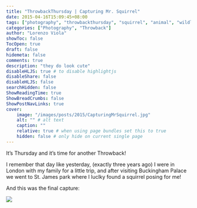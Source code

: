 ```yaml
---
title: "ThrowbackThursday | Capturing Mr. Squirrel"
date: 2015-04-16T15:09:45+08:00
tags: ["photography", "throwbackthursday", "squirrel", "animal", "wildlife", "portrait"]
categories: ["Photography", "Throwback"]
author: "Lorenzo Viola"
showToc: false
TocOpen: true
draft: false
hidemeta: false
comments: true
description: "they do look cute"
disableHLJS: true # to disable highlightjs
disableShare: false
disableHLJS: false
searchHidden: false
ShowReadingTime: true
ShowBreadCrumbs: false
ShowPostNavLinks: true
cover:
    image: "/images/posts/2015/CapturingMrSquirrel.jpg"
    alt: "" # alt text
    caption: ""
    relative: true # when using page bundles set this to true
    hidden: false # only hide on current single page
---
```

It’s Thursday and it’s time for another Throwback!

I remember that day like yesterday, (exactly three years ago) I were in London with my family for a little trip, and after visiting Buckingham Palace we went to St. James park where I luclky found a squirrel posing for me!

And this was the final capture:

![](/images/posts/2015/CapturingMrSquirrel2.jpg#center)